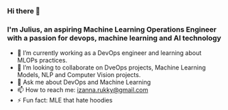 ### Hi there 👋
### I'm Julius, an aspiring Machine Learning Operations Engineer with a passion for devops, machine learning and AI technology

- 🌱 I’m currently working as a DevOps engineer and learning about MLOPs practices.
- 👯 I’m looking to collaborate on DveOps projects, Machine Learning Models, NLP and Computer Vision projects.
- 💬 Ask me about DevOps and Machine Learning
- 📫 How to reach me: izanna.rukky@gmail.com
- ⚡ Fun fact: MLE that hate hoodies

